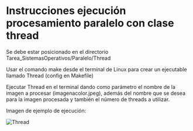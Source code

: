 # Instrucciones ejecución procesamiento paralelo con clase thread

Se debe estar posicionado en el directorio Tarea_SistemasOperativos/Paralelo/Thread

Usar el comando make desde el terminal de Linux para crear un ejecutable llamado Thread (config en Makefile)

Ejecutar Thread en el terminal dando como parámetro el nombre de la imagen a procesar (imagenacolor.jpeg),
además del nombre que se desea para la imagen procesada y también el número de threads a utilizar.

Imagen de ejemplo de ejecución:

![Thread](https://github.com/JoZeuZ/Tarea_SistemasOperativos/assets/143461832/ad32ad4a-5e76-4f19-87c1-3f33861efaf3)
